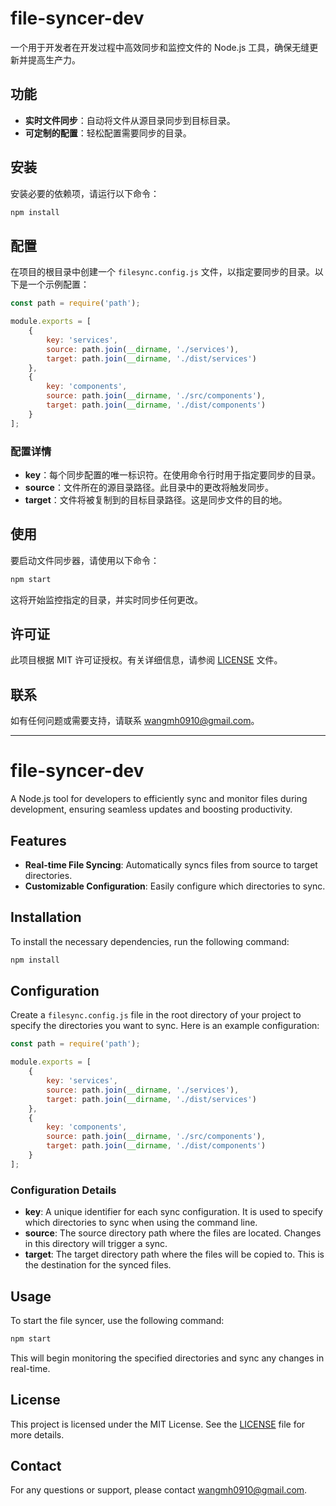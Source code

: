 # file-syncer-dev

一个用于开发者在开发过程中高效同步和监控文件的 Node.js 工具，确保无缝更新并提高生产力。

## 功能

- **实时文件同步**：自动将文件从源目录同步到目标目录。
- **可定制的配置**：轻松配置需要同步的目录。

## 安装

安装必要的依赖项，请运行以下命令：

```bash
npm install
```

## 配置

在项目的根目录中创建一个 `filesync.config.js` 文件，以指定要同步的目录。以下是一个示例配置：

```js
const path = require('path');

module.exports = [
    {
        key: 'services',
        source: path.join(__dirname, './services'),
        target: path.join(__dirname, './dist/services')
    },
    {
        key: 'components',
        source: path.join(__dirname, './src/components'),
        target: path.join(__dirname, './dist/components')
    }
];
```

### 配置详情

- **key**：每个同步配置的唯一标识符。在使用命令行时用于指定要同步的目录。
- **source**：文件所在的源目录路径。此目录中的更改将触发同步。
- **target**：文件将被复制到的目标目录路径。这是同步文件的目的地。

## 使用

要启动文件同步器，请使用以下命令：

```bash
npm start
```

这将开始监控指定的目录，并实时同步任何更改。


## 许可证

此项目根据 MIT 许可证授权。有关详细信息，请参阅 [LICENSE](LICENSE) 文件。

## 联系

如有任何问题或需要支持，请联系 wangmh0910@gmail.com。

---

# file-syncer-dev

A Node.js tool for developers to efficiently sync and monitor files during development, ensuring seamless updates and boosting productivity.

## Features

- **Real-time File Syncing**: Automatically syncs files from source to target directories.
- **Customizable Configuration**: Easily configure which directories to sync.

## Installation

To install the necessary dependencies, run the following command:

```bash
npm install
```

## Configuration

Create a `filesync.config.js` file in the root directory of your project to specify the directories you want to sync. Here is an example configuration:

```js
const path = require('path');

module.exports = [
    {
        key: 'services',
        source: path.join(__dirname, './services'),
        target: path.join(__dirname, './dist/services')
    },
    {
        key: 'components',
        source: path.join(__dirname, './src/components'),
        target: path.join(__dirname, './dist/components')
    }
];
```

### Configuration Details

- **key**: A unique identifier for each sync configuration. It is used to specify which directories to sync when using the command line.
- **source**: The source directory path where the files are located. Changes in this directory will trigger a sync.
- **target**: The target directory path where the files will be copied to. This is the destination for the synced files.

## Usage

To start the file syncer, use the following command:

```bash
npm start
```

This will begin monitoring the specified directories and sync any changes in real-time.


## License

This project is licensed under the MIT License. See the [LICENSE](LICENSE) file for more details.

## Contact

For any questions or support, please contact wangmh0910@gmail.com.
